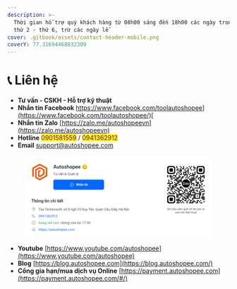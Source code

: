```yaml
---
description: >-
  Thời gian hỗ trợ quý khách hàng từ 08h00 sáng đến 18h00 các ngày trong tuần từ
  thứ 2 - thứ 6, trừ các ngày lễ
cover: .gitbook/assets/contact-header-mobile.png
coverY: 77.31694468832309
---
```


# 📞 Liên hệ

* **Tư vấn - CSKH - Hỗ trợ kỹ thuật**
* **Nhắn tin Facebook** [https://www.facebook.com/toolautoshopee](https://www.facebook.com/toolautoshopee/)[ ](https://m.me/toolautoshopee)
* **Nhắn tin Zalo** [https://zalo.me/autoshopeevn](https://zalo.me/autoshopeevn)
* **Hotline** <mark style="color:purple;">0901581559</mark> / <mark style="color:purple;">0941362912</mark>
* **Email** support@autoshopee.com

<figure><img src=".gitbook/assets/image (6).png" alt=""><figcaption></figcaption></figure>

* **Youtube** [https://www.youtube.com/autoshopee](https://www.youtube.com/autoshopee)
* **Blog** [https://blog.autoshopee.com](https://blog.autoshopee.com/)
* **Cổng gia hạn/mua dịch vụ Online** [https://payment.autoshopee.com](https://payment.autoshopee.com/#/)
